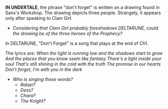 **IN UNDERTALE**, the phrase "don't forget" is written on a drawing found in<a onclick="loadFile('Sans\' Workshop.md')"> Sans's Workshop</a>. The drawing depicts three people. Strangely, it appears only after speaking to <a onclick="loadFile('Clam Girl.md')">Clam Girl</a>.
- _Considering that Clam Girl probably foreshadows DELTARUNE, could the drawing be of the three heroes of the <a onclick="loadFile('Prophecy.md')">Prophecy</a>?_

In DELTARUNE, "Don't Forget" is a song that plays at the end of Ch1. 

The lyrics are:
*When the light is running low and the shadows start to grow*
*And the places that you know seem like fantasy*
*There's a light inside your soul*
*That's still shining in the cold with the truth*
*The promise in our hearts*
*Don't forget, I'm with you in the dark*

- _Who is singing these words?_
    - _<a onclick="loadFile('Ralsei.md')">Ralsei</a>?_
    - _<a onclick="loadFile('Dess Holiday.md')">Dess</a>?_
    - _<a onclick="loadFile('The Fallen Child (Chara).md')">Chara</a>?_
    - _<a onclick="loadFile('Knight.md')">The Knight</a>?_



